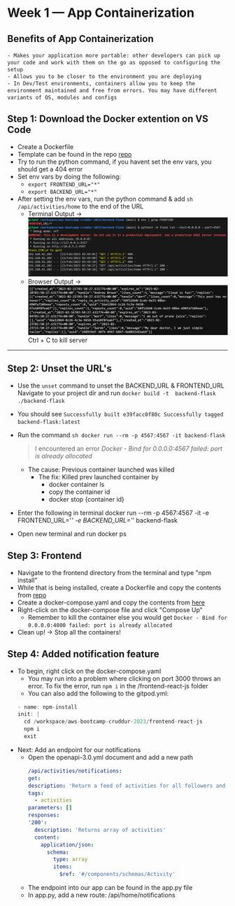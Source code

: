 # Week 1 — App Containerization
## Benefits of App Containerization
    - Makes your application more portable: other developers can pick up your code and work with them on the go as opposed to configuring the setup
    - Allows you to be closer to the environment you are deploying
    - In Dev/Test environments, containers allow you to keep the environment maintained and free from errors. You may have different variants of OS, modules and configs

## Step 1: Download the Docker extention on VS Code
- Create a Dockerfile
- Template can be found in the repo [repo](https://github.com/omenking/aws-bootcamp-cruddur-2023/blob/week-1/journal/week1.md)
- Try to run the python command, if you havent set the env vars, you should get a 404 error
- Set env vars by doing the following:
    - ```export FRONTEND_URL="*" ```
    - ```export BACKEND_URL="*" ```
- After setting the env vars, run the python command & add ```sh /api/activities/home``` to the end of the URL
    - Terminal Output -> ![Terminal Output](../backend-flask/img/output.png)
    - Browser Output -> ![Browser Output](../backend-flask/img/Browser%20Output.png)
    Ctrl + C to kill server

---------------	---------------	---------------	---------------	
## Step 2: Unset the URL's
- Use the ```unset``` command to unset the BACKEND_URL & FRONTEND_URL
Navigate to your project dir and run ```docker build -t  backend-flask ./backend-flask```

- You should see ```Successfully built e39facc0f80c
Successfully tagged backend-flask:latest```

- Run the command ```sh docker run --rm -p 4567:4567 -it backend-flask```
    > I encountered an error *Docker - Bind for 0.0.0.0:4567 failed: port is already allocated*
    - The cause: Previous container launched was killed
        - The fix: Killed prev launched container by
            - docker container ls
            - copy the container id
            - docker stop {container id}
- Enter the following in terminal
    docker run --rm -p 4567:4567 -it -e FRONTEND_URL='*' -e BACKEND_URL='*' backend-flask
- Open new terminal and run docker ps

## Step 3: Frontend
- Navigate to the frontend directory from the terminal and type "npm install"
- While that is being installed, create a Dockerfile and copy the contents from [repo](https://github.com/omenking/aws-bootcamp-cruddur-2023/blob/week-1/journal/week1.md#create-docker-file)
- Create a docker-compose.yaml and copy the contents from [here](https://github.com/omenking/aws-bootcamp-cruddur-2023/blob/week-1/journal/week1.md#create-a-docker-compose-file)
- Right-click on the docker-compose file and click "Compose Up"
    - Remember to kill the container else you would get ```Docker - Bind for 0.0.0.0:4000 failed: port is already allocated```
- Clean up! -> Stop all the containers!

## Step 4: Added notification feature
- To begin, right click on the docker-compose.yaml
    - You may run into a problem where clicking on port 3000 throws an error. To fix the error, run ```npm i``` in the /frontend-react-js folder
    - You can also add the following to the gitpod.yml:
    ```js
    - name: npm-install
    init: |
      cd /workspace/aws-bootcamp-cruddur-2023/frontend-react-js
      npm i
      exit
- Next: Add an endpoint for our notifications
    - Open the openapi-3.0.yml document and add a new path
        ```yml
        /api/activities/notifications:
        get:
      description: 'Return a feed of activities for all followers and the people I follow'
      tags:
          - activities
      parameters: []
      responses:
        '200':
          description: 'Returns array of activities'
          content:
            application/json:
              schema:
                type: array
                items:
                  $ref: '#/components/schemas/Activity'
        ```
    - The endpoint into our app can be found in the app.py file
    - In app.py, add a new route: /api/home/notifications